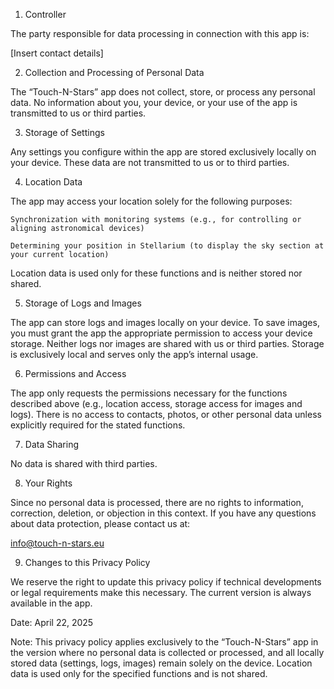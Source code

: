 1. Controller

The party responsible for data processing in connection with this app is:

[Insert contact details]

2. Collection and Processing of Personal Data

The “Touch-N-Stars” app does not collect, store, or process any personal data. No information about you, your device, or your use of the app is transmitted to us or third parties.

3. Storage of Settings

Any settings you configure within the app are stored exclusively locally on your device. These data are not transmitted to us or to third parties.

4. Location Data

The app may access your location solely for the following purposes:

    Synchronization with monitoring systems (e.g., for controlling or aligning astronomical devices)

    Determining your position in Stellarium (to display the sky section at your current location)

Location data is used only for these functions and is neither stored nor shared.

5. Storage of Logs and Images

The app can store logs and images locally on your device. To save images, you must grant the app the appropriate permission to access your device storage.
Neither logs nor images are shared with us or third parties. Storage is exclusively local and serves only the app’s internal usage.

6. Permissions and Access

The app only requests the permissions necessary for the functions described above (e.g., location access, storage access for images and logs). There is no access to contacts, photos, or other personal data unless explicitly required for the stated functions.

7. Data Sharing

No data is shared with third parties.

8. Your Rights

Since no personal data is processed, there are no rights to information, correction, deletion, or objection in this context. If you have any questions about data protection, please contact us at:

info@touch-n-stars.eu

9. Changes to this Privacy Policy

We reserve the right to update this privacy policy if technical developments or legal requirements make this necessary. The current version is always available in the app.

Date: April 22, 2025

Note:
This privacy policy applies exclusively to the “Touch-N-Stars” app in the version where no personal data is collected or processed, and all locally stored data (settings, logs, images) remain solely on the device. Location data is used only for the specified functions and is not shared.
